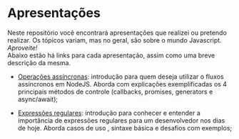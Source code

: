 # Apresentações

Neste repositório você encontrará apresentações que realizei ou pretendo realizar.
Os tópicos variam, mas no geral, são sobre o mundo Javascript.
*Aproveite!*
<br>
Abaixo estão há links para cada apresentação, assim como uma breve descrição da mesma.
<br>
* [Operações assíncronas](operacoes_assincronas/README.md): introdução para quem deseja utilizar o
fluxos assíncronos em NodeJS. Aborda com explicações exemplificadas os 4 principais métodos de
controle (callbacks, promises, generators e async/await);

* [Expressões regulares](expressoes_regulares/README.md): introdução para conhecer e entender a
importância de expressões regulares para um desenvolvedor nos dias de hoje. Aborda casos de uso
, sintaxe básica e desafios com exemplos;
